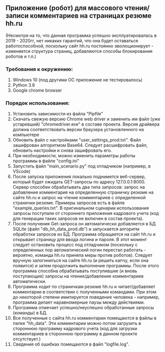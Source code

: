 ## Приложение (робот) для массового чтения/записи комментариев на страницах резюме hh.ru

(Несмотря на то, что данная программа успешно эксплуатировалась в 2019 - 2020гг, нет никаких гарантий, что она будет оставаться работоспособной, поскольку сайт hh.ru постоянно эволюционирует - изменяется структура страниц, добавляются способы блокирования роботов и т.п.)

### Требования к окружению:

1. Windows 10 (под другими ОС приложение не тестировалось)
2. Python 3.8
3. Google chrome browser

### Порядок использования:

1. Установить зависимости из файла "Pipfile"
2. Скачать свежую версию Chrome web driver и заменить им файл (уже устаревший) "chromedriver.exe" в составе проекта. Версия драйвера должна соответствовать версии браузера установленного на компьютере
3. Обновить файл с настройками "user_settings_prod.txt". Файл зашифрован алгоритмом Base64. Следует расшифровать файл, обновить настройки и снова зашифровать его. 
4. При необходимости, можно изменить параметры работы программы в файле "config.ini"
5. Запустить файл "main_scenario.py" под отладчиком (например, в VScode)
6. После запуска приложения локально поднимется веб-сервер, который будет ожидать GET-запросы по адресу 127.0.0.1:8000. Сервер способен обрабатывать два типа запросов: запрос на добавление комментария на определенную страничку резюме на сайте hh.ru и запрос на чтение комментариев с определенной странички резюме. Примеры запросов есть в файле "example_queries.txt". В оригинальном сценарии использования запросы поступали от стороннего приложения кадрового учета (код для генерации таких запросов не включен в состав проекта).
7. После получения Get-запроса он автоматически добавляется в БД SQLite (файл "db_hh_data_prod.db") и запускается алгоритм обработки запросов из БД. Программа обращается на сайт hh.ru и открывает страницу для ввода логина и пароля. В этот момент следует остановить процесс под отладчиком (поскольку с определенных пор автоматический логин перестал работать - вероятно, команда hh.ru приняла меры против роботов). Следует вручную залогиниться на сайте hh.ru (и решить капчу, если она появится) и затем продолжить выполнение программы. После этого программа способна обрабатывать  поступившие (и вновь поступающие) запросы на чтение/добавление комментариев автоматически.
8. Программа ходит по страничкам резюме hh.ru и читает/добавляет комментарии в соответствии с полученными командами. При этом до некоторой степени имитируется поведение человека - например, программа делает наравномерные паузы между действиями.
9. Программа отмечает успешно/неуспешно обработанные запросы (команды) в БД.
10. Все полученные с сайта hh.ru комментарии помещаются в файлы в папке "hh_data". Эти комментарии можно потом загрузить в стороннюю программу кадрового учета (код для загрузки комментариев в стороннюю программу в данном проекте отсутствует.)
11. Сведения об ошибках  помещаются в файл "logfile.log".

